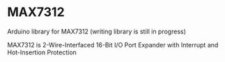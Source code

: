 MAX7312
=======

Arduino library for MAX7312 (writing library is still in progress)

MAX7312 is 2-Wire-Interfaced 16-Bit I/O Port Expander  with Interrupt and Hot-Insertion Protection

